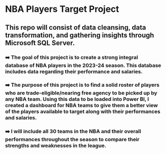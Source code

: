 # NBA Players Target Project

## This repo will consist of **data cleansing**, **data transformation**, and **gathering insights** through **Microsoft SQL Server**.

### ➡️ The goal of this project is to create a strong integral database of NBA players in the 2023-24 season. This database includes data regarding their performance and salaries.
### ➡️ The purpose of this project is to find a solid roster of players who are trade-eligible/nearing free agency to be picked up by any NBA team. Using this data to be loaded into Power BI, I created a dashboard for NBA teams to give them a better view of the players available to target along with their performances and salaries.
### ➡️ I will include all 30 teams in the NBA and their overall performances throughout the season to compare their strengths and weaknesses in the league.
